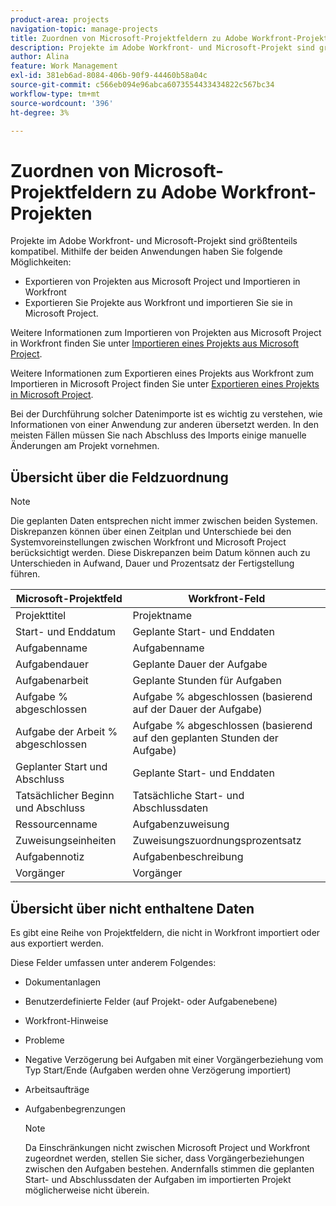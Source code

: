 ```yaml
---
product-area: projects
navigation-topic: manage-projects
title: Zuordnen von Microsoft-Projektfeldern zu Adobe Workfront-Projekten
description: Projekte im Adobe Workfront- und Microsoft-Projekt sind größtenteils kompatibel. In diesem Artikel wird beschrieben, wie die am häufigsten verwendeten Projektfelder von den beiden Anwendungen einander zugeordnet werden.
author: Alina
feature: Work Management
exl-id: 381eb6ad-8084-406b-90f9-44460b58a04c
source-git-commit: c566eb094e96abca6073554433434822c567bc34
workflow-type: tm+mt
source-wordcount: '396'
ht-degree: 3%

---
```


# Zuordnen von Microsoft-Projektfeldern zu Adobe Workfront-Projekten

Projekte im Adobe Workfront- und Microsoft-Projekt sind größtenteils kompatibel. Mithilfe der beiden Anwendungen haben Sie folgende Möglichkeiten:

* Exportieren von Projekten aus Microsoft Project und Importieren in Workfront
* Exportieren Sie Projekte aus Workfront und importieren Sie sie in Microsoft Project. 

Weitere Informationen zum Importieren von Projekten aus Microsoft Project in Workfront finden Sie unter [Importieren eines Projekts aus Microsoft Project](../../../manage-work/projects/create-projects/import-project-from-ms-project.md).

Weitere Informationen zum Exportieren eines Projekts aus Workfront zum Importieren in Microsoft Project finden Sie unter [Exportieren eines Projekts in Microsoft Project](../../../manage-work/projects/manage-projects/export-project-to-ms-project.md).

Bei der Durchführung solcher Datenimporte ist es wichtig zu verstehen, wie Informationen von einer Anwendung zur anderen übersetzt werden. In den meisten Fällen müssen Sie nach Abschluss des Imports einige manuelle Änderungen am Projekt vornehmen. 

## Übersicht über die Feldzuordnung

>[!NOTE]
>
>Die geplanten Daten entsprechen nicht immer zwischen beiden Systemen. Diskrepanzen können über einen Zeitplan und Unterschiede bei den Systemvoreinstellungen zwischen Workfront und Microsoft Project berücksichtigt werden. Diese Diskrepanzen beim Datum können auch zu Unterschieden in Aufwand, Dauer und Prozentsatz der Fertigstellung führen.

| **Microsoft-Projektfeld** | **Workfront-Feld** |
|---|---|
| Projekttitel | Projektname |
| Start- und Enddatum | Geplante Start- und Enddaten |
| Aufgabenname | Aufgabenname |
| Aufgabendauer | Geplante Dauer der Aufgabe |
| Aufgabenarbeit | Geplante Stunden für Aufgaben |
| Aufgabe % abgeschlossen | Aufgabe % abgeschlossen (basierend auf der Dauer der Aufgabe) |
| Aufgabe der Arbeit % abgeschlossen | Aufgabe % abgeschlossen (basierend auf den geplanten Stunden der Aufgabe) |
| Geplanter Start und Abschluss | Geplante Start- und Enddaten |
| Tatsächlicher Beginn und Abschluss | Tatsächliche Start- und Abschlussdaten |
| Ressourcenname | Aufgabenzuweisung |
| Zuweisungseinheiten | Zuweisungszuordnungsprozentsatz |
| Aufgabennotiz | Aufgabenbeschreibung |
| Vorgänger | Vorgänger |

## Übersicht über nicht enthaltene Daten

Es gibt eine Reihe von Projektfeldern, die nicht in Workfront importiert oder aus exportiert werden.

Diese Felder umfassen unter anderem Folgendes:

* Dokumentanlagen
* Benutzerdefinierte Felder (auf Projekt- oder Aufgabenebene)
* Workfront-Hinweise
* Probleme
* Negative Verzögerung bei Aufgaben mit einer Vorgängerbeziehung vom Typ Start/Ende (Aufgaben werden ohne Verzögerung importiert)
* Arbeitsaufträge
* Aufgabenbegrenzungen

  >[!NOTE]
  >
  >Da Einschränkungen nicht zwischen Microsoft Project und Workfront zugeordnet werden, stellen Sie sicher, dass Vorgängerbeziehungen zwischen den Aufgaben bestehen. Andernfalls stimmen die geplanten Start- und Abschlussdaten der Aufgaben im importierten Projekt möglicherweise nicht überein. 
